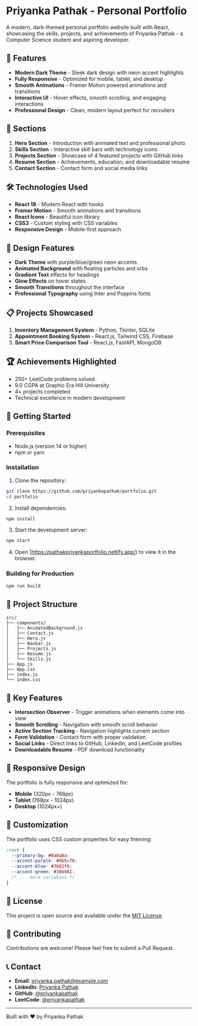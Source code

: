 # Priyanka Pathak - Personal Portfolio

A modern, dark-themed personal portfolio website built with React, showcasing the skills, projects, and achievements of Priyanka Pathak - a Computer Science student and aspiring developer.

## 🚀 Features

- **Modern Dark Theme** - Sleek dark design with neon accent highlights
- **Fully Responsive** - Optimized for mobile, tablet, and desktop
- **Smooth Animations** - Framer Motion powered animations and transitions
- **Interactive UI** - Hover effects, smooth scrolling, and engaging interactions
- **Professional Design** - Clean, modern layout perfect for recruiters

## 📱 Sections

1. **Hero Section** - Introduction with animated text and professional photo
2. **Skills Section** - Interactive skill bars with technology icons
3. **Projects Section** - Showcase of 4 featured projects with GitHub links
4. **Resume Section** - Achievements, education, and downloadable resume
5. **Contact Section** - Contact form and social media links

## 🛠️ Technologies Used

- **React 18** - Modern React with hooks
- **Framer Motion** - Smooth animations and transitions
- **React Icons** - Beautiful icon library
- **CSS3** - Custom styling with CSS variables
- **Responsive Design** - Mobile-first approach

## 🎨 Design Features

- **Dark Theme** with purple/blue/green neon accents
- **Animated Background** with floating particles and orbs
- **Gradient Text** effects for headings
- **Glow Effects** on hover states
- **Smooth Transitions** throughout the interface
- **Professional Typography** using Inter and Poppins fonts

## 📋 Projects Showcased

1. **Inventory Management System** - Python, Tkinter, SQLite
2. **Appointment Booking System** - React.js, Tailwind CSS, Firebase
3. **Smart Price Comparison Tool** - React.js, FastAPI, MongoDB


## 🏆 Achievements Highlighted

- 250+ LeetCode problems solved
- 9.0 CGPA at Graphic Era Hill University
- 4+ projects completed
- Technical excellence in modern development

## 🚀 Getting Started

### Prerequisites

- Node.js (version 14 or higher)
- npm or yarn

### Installation

1. Clone the repository:
```bash
git clone https://github.com/priyankapathak/portfolio.git
cd portfolio
```

2. Install dependencies:
```bash
npm install
```

3. Start the development server:
```bash
npm start
```

4. Open [https://pathakpriyankaportfolio.netlify.app/) to view it in the browser.

### Building for Production

```bash
npm run build
```

## 📁 Project Structure

```
src/
├── components/
│   ├── AnimatedBackground.js
│   ├── Contact.js
│   ├── Hero.js
│   ├── Navbar.js
│   ├── Projects.js
│   ├── Resume.js
│   └── Skills.js
├── App.js
├── App.css
├── index.js
└── index.css
```

## 🎯 Key Features

- **Intersection Observer** - Trigger animations when elements come into view
- **Smooth Scrolling** - Navigation with smooth scroll behavior
- **Active Section Tracking** - Navigation highlights current section
- **Form Validation** - Contact form with proper validation
- **Social Links** - Direct links to GitHub, LinkedIn, and LeetCode profiles
- **Downloadable Resume** - PDF download functionality

## 📱 Responsive Design

The portfolio is fully responsive and optimized for:
- **Mobile** (320px - 768px)
- **Tablet** (768px - 1024px)
- **Desktop** (1024px+)

## 🎨 Customization

The portfolio uses CSS custom properties for easy theming:

```css
:root {
  --primary-bg: #0a0a0a;
  --accent-purple: #8b5cf6;
  --accent-blue: #3b82f6;
  --accent-green: #10b981;
  /* ... more variables */
}
```

## 📄 License

This project is open source and available under the [MIT License](LICENSE).

## 🤝 Contributing

Contributions are welcome! Please feel free to submit a Pull Request.

## 📞 Contact

- **Email**: priyanka.pathak@example.com
- **LinkedIn**: [Priyanka Pathak](https://linkedin.com/in/priyankapathak)
- **GitHub**: [@priyankapathak](https://github.com/priyankapathak)
- **LeetCode**: [@priyankapathak](https://leetcode.com/priyankapathak)

---

Built with ❤️ by Priyanka Pathak
